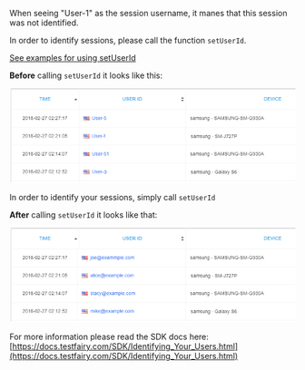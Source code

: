 When seeing "User-1" as the session username, it manes that this session was not identified.

In order to identify sessions, please call the function `setUserId`. 

[See examples for using setUserId](https://docs.testfairy.com/SDK/Identifying_Your_Users.html])

__Before__ calling `setUserId` it looks like this:

![user-1-before](/img/faq-user-1-before.png)

In order to identify your sessions, simply call `setUserId`

__After__ calling `setUserId` it looks like that:

![user-1-after](/img/faq-user-1-after.png)

For more information please read the SDK docs here: [https://docs.testfairy.com/SDK/Identifying_Your_Users.html](https://docs.testfairy.com/SDK/Identifying_Your_Users.html)

